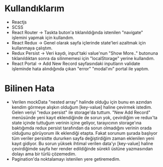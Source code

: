 # Kullandıklarım
- Reactjs
- SCSS
- React Router -> Taskta buton'a tıklanıldığında istenilen "navigate" işlemini yapmak için kullandım.
- React Redux -> Genel olarak sayfa içlerinde state'leri azaltmak için kullanmaya çalıştım.
- Redux Persist -> Veri kaydı, input'taki value'nun "Show More.." butonuna tıklanıldıktan sonra da silinmemesi için "localStorage" yerine kullandım.
- React Portal -> Add New Record sayfasındaki inputların validate işleminde hata alındığında çıkan "error" "modal'ını" portal ile yaptım.

# Bilinen Hata  
- Verilen mockData "nested array" halinde olduğu için bunu en azından kendim görmeye alışkın olduğum [key-value] haline çevirmek istedim. Gelen veriyi "redux persist" ile storage'da tuttum. "New Add Record" menüsünde yeni kayıt eklendiğinde de sorun yok, çevirdiğim ve redux'ta state içinde tuttuğum verinin içine geliyor, tarayıcının storage'ına baktığımda redux persist tarafından da sorun olmadığını verinin orada olduğunu görüyorum ilk eklendiği etapta. Fakat sorunum şurada başlıyor tüm veriler persistte dururken sayfa değiştirdiğim zaman eklenilen yeni kayıt gidiyor. Bu sorun yüksek ihtimal verilen data'yı [key-value] haline çevirdiğimde sayfa her render edildiğinde sürekli üstüne yazmasından dolayı ama bir türlü çözemedim.
- Pagination'da noktalamayı istenilen yere getiremedim.
